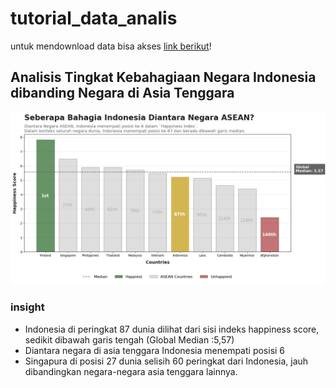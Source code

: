 # tutorial_data_analis
untuk mendownload data bisa akses [link berikut](https://google.com)!
## Analisis Tingkat Kebahagiaan Negara Indonesia dibanding Negara di Asia Tenggara
<img src="https://github.com/syauqiraihan/tutorial_data_analis/blob/main/Gambar%201.png">

### insight
- Indonesia di peringkat 87 dunia dilihat dari sisi indeks happiness score, sedikit dibawah garis tengah  (Global Median :5,57)
- Diantara negara di asia tenggara Indonesia menempati posisi 6
- Singapura di posisi 27 dunia selisih 60 peringkat dari Indonesia, jauh dibandingkan negara-negara asia tenggara lainnya.